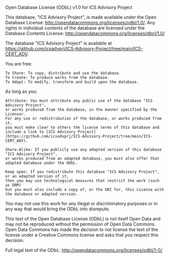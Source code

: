 Open Database License (ODbL) v1.0 for ICS Advisory Project

This database, "ICS Advisory Project", is made available under the Open Database License:
http://opendatacommons.org/licenses/odbl/1.0/. Any rights in individual
contents of the database are licensed under the Database Contents License:
http://opendatacommons.org/licenses/dbcl/1.0/

The database "ICS Advisory Project" is available at https://github.com/icsadvprj/ICS-Advisory-Project/tree/main/ICS-CERT_ADV.

You are free:

    To Share: To copy, distribute and use the database.
    To Create: To produce works from the database.
    To Adapt: To modify, transform and build upon the database.

As long as you:

    Attribute: You must attribute any public use of the database "ICS Advisory Project",
    or works produced from the database, in the manner specified by the Licensor.
    For any use or redistribution of the database, or works produced from it,
    you must make clear to others the license terms of this database and include a link to [ICS Advisory Project](https://github.com/icsadvprj/ICS-Advisory-Project/tree/main/ICS-CERT_ADV).

    Share-Alike: If you publicly use any adapted version of this database "ICS Advisory Project",
    or works produced from an adapted database, you must also offer that
    adapted database under the ODbL.

    Keep open: If you redistribute this database "ICS Advisory Project", or an adapted version of it,
    then you may use technological measures that restrict the work (such as DRM)
    but you must also include a copy of, or the URI for, this License with
    the database or adapted version.

You may not use this work for any illegal or discriminatory purposes or in any
way that would bring the ODbL into disrepute.

This text of the Open Database License (ODbL) is not itself Open Data and may
not be reproduced without the permission of Open Data Commons. Open Data
Commons has made the decision to not license the text of the license under a
Creative Commons license and asks that you respect this decision.

Full legal text of the ODbL: http://opendatacommons.org/licenses/odbl/1-0/
